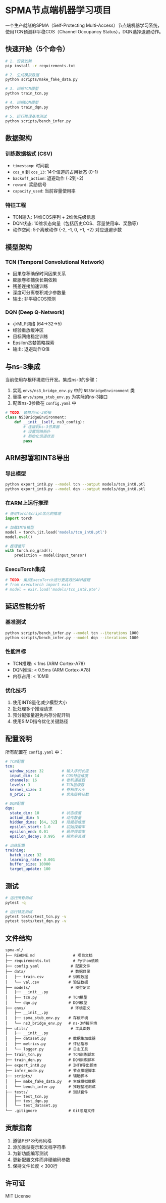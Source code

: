 # SPMA节点端机器学习项目

一个生产就绪的SPMA（Self-Protecting Multi-Access）节点端机器学习系统，使用TCN预测非平稳COS（Channel Occupancy Status），DQN选择退避动作。

## 快速开始（5个命令）

```bash
# 1. 安装依赖
pip install -r requirements.txt

# 2. 生成模拟数据
python scripts/make_fake_data.py

# 3. 训练TCN模型
python train_tcn.py

# 4. 训练DQN模型
python train_dqn.py

# 5. 运行推理基准测试
python scripts/bench_infer.py
```

## 数据架构

### 训练数据格式 (CSV)
- `timestamp`: 时间戳
- `cos_0` 到 `cos_13`: 14个信道的占用状态 (0-1)
- `backoff_action`: 退避动作 (-2到+2)
- `reward`: 奖励信号
- `capacity_used`: 当前容量使用率

### 特征工程
- TCN输入: 14维COS序列 + 2维优先级信息
- DQN状态: 10维状态向量（包括历史COS、容量使用率、奖励等）
- 动作空间: 5个离散动作 {-2, -1, 0, +1, +2} 对应退避步数

## 模型架构

### TCN (Temporal Convolutional Network)
- 因果卷积确保时间因果关系
- 膨胀卷积捕获长期依赖
- 残差连接加速训练
- 深度可分离卷积减少参数量
- 输出: 非平稳COS预测

### DQN (Deep Q-Network)
- 小MLP网络 (64->32->5)
- 经验重放缓冲区
- 目标网络稳定训练
- Epsilon贪婪策略探索
- 输出: 退避动作Q值

## 与ns-3集成

当前使用存根环境进行开发。集成ns-3的步骤：

1. 实现 `envs/ns3_bridge_env.py` 中的 `NS3BridgeEnvironment` 类
2. 替换 `envs/spma_stub_env.py` 为实际的ns-3接口
3. 配置ns-3参数在 `config.yaml` 中

```python
# TODO: 替换为ns-3桥接
class NS3BridgeEnvironment:
    def __init__(self, ns3_config):
        # 连接到ns-3仿真器
        # 设置网络拓扑
        # 初始化信道状态
        pass
```

## ARM部署和INT8导出

### 导出模型
```bash
python export_int8.py --model tcn --output models/tcn_int8.ptl
python export_int8.py --model dqn --output models/dqn_int8.ptl
```

### 在ARM上运行推理
```python
# 使用TorchScript优化的推理
import torch

# 加载INT8模型
model = torch.jit.load('models/tcn_int8.ptl')
model.eval()

# 推理循环
with torch.no_grad():
    prediction = model(input_tensor)
```

### ExecuTorch集成
```python
# TODO: 集成ExecuTorch进行更高效的ARM推理
# from executorch import exir
# model = exir.load('models/tcn_int8.pte')
```

## 延迟性能分析

### 基准测试
```bash
python scripts/bench_infer.py --model tcn --iterations 1000
python scripts/bench_infer.py --model dqn --iterations 1000
```

### 性能目标
- TCN推理: < 1ms (ARM Cortex-A78)
- DQN推理: < 0.5ms (ARM Cortex-A78)
- 内存占用: < 10MB

### 优化技巧
1. 使用INT8量化减少模型大小
2. 批处理多个推理请求
3. 预分配张量避免内存分配开销
4. 使用SIMD指令优化关键路径

## 配置说明

所有配置在 `config.yaml` 中：

```yaml
# TCN配置
tcn:
  window_size: 32        # 输入序列长度
  input_dim: 14          # COS特征维度
  channels: 16           # 卷积通道数
  levels: 3              # TCN层级数
  kernel_size: 3         # 卷积核大小
  n_prio: 2              # 优先级特征数

# DQN配置
dqn:
  state_dim: 10          # 状态维度
  action_dim: 5          # 动作数量
  hidden_dims: [64, 32]  # 隐藏层维度
  epsilon_start: 1.0     # 初始探索率
  epsilon_end: 0.01      # 最终探索率
  epsilon_decay: 0.995   # 探索率衰减

# 训练配置
training:
  batch_size: 32
  learning_rate: 0.001
  buffer_size: 10000
  target_update: 100
```

## 测试

```bash
# 运行所有测试
pytest -q

# 运行特定测试
pytest tests/test_tcn.py -v
pytest tests/test_dqn.py -v
```

## 文件结构

```
spma-ml/
├── README.md                 # 项目文档
├── requirements.txt          # Python依赖
├── config.yaml              # 配置文件
├── data/                    # 数据目录
│   ├── train.csv           # 训练数据
│   └── val.csv             # 验证数据
├── models/                  # 模型定义
│   ├── __init__.py
│   ├── tcn.py              # TCN模型
│   └── dqn.py              # DQN模型
├── envs/                    # 环境定义
│   ├── __init__.py
│   ├── spma_stub_env.py    # 存根环境
│   └── ns3_bridge_env.py   # ns-3桥接环境
├── utils/                   # 工具函数
│   ├── __init__.py
│   ├── dataset.py          # 数据集加载器
│   ├── metrics.py          # 评估指标
│   └── logger.py           # 日志工具
├── train_tcn.py            # TCN训练脚本
├── train_dqn.py            # DQN训练脚本
├── export_int8.py          # INT8导出脚本
├── infer_node.py           # 节点推理脚本
├── scripts/                # 辅助脚本
│   ├── make_fake_data.py   # 生成模拟数据
│   └── bench_infer.py      # 推理基准测试
├── tests/                  # 测试套件
│   ├── test_tcn.py
│   ├── test_dqn.py
│   └── test_dataset.py
└── .gitignore              # Git忽略文件
```

## 贡献指南

1. 遵循PEP 8代码风格
2. 添加类型提示和文档字符串
3. 为新功能编写测试
4. 更新配置文件而非硬编码参数
5. 保持文件长度 < 300行

## 许可证

MIT License
